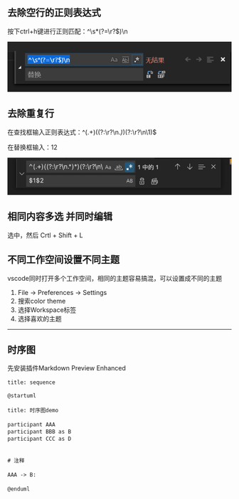 
## 去除空行的正则表达式

按下ctrl+h键进行正则匹配：^\s*(?=\r?$)\n

![](img/mk-2019-06-28-11-09-55.png)

## 去除重复行

在查找框输入正则表达式：^(.+)((?:\r?\n.*)*)(?:\r?\n\1)$

在替换框输入：$1$2

![](img/2022-04-12-11-11-03.png)

## 相同内容多选 并同时编辑

选中，然后 Crtl + Shift + L

## 不同工作空间设置不同主题

vscode同时打开多个工作空间，相同的主题容易搞混，可以设置成不同的主题

1. File → Preferences → Settings
2. 搜索color theme
3. 选择Workspace标签
4. 选择喜欢的主题


---

## 时序图

先安装插件Markdown Preview Enhanced

```sequence
title: sequence
```

```plantuml
@startuml

title: 时序图demo

participant AAA
participant BBB as B
participant CCC as D


# 注释

AAA -> B:

@enduml
```







